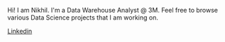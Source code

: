 Hi! I am Nikhil. I'm a Data Warehouse Analyst @ 3M. Feel free to browse various Data Science projects that I am working on.

[Linkedin](https://www.linkedin.com/in/nikhil-kumar-ramreddy-860376234/)
